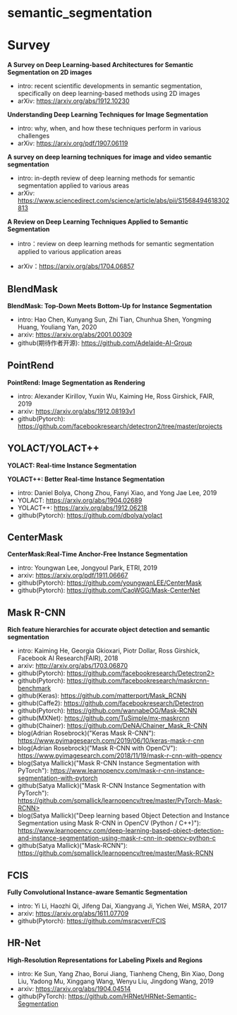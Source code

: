 # semantic_segmentation

# Survey

**A Survey on Deep Learning-based Architectures for Semantic Segmentation on 2D images**

- intro: recent scientific developments in semantic segmentation, specifically on deep learning-based methods using 2D images
- arXiv: <https://arxiv.org/abs/1912.10230>

**Understanding Deep Learning Techniques for Image Segmentation**

- intro: why, when, and how these techniques perform in various challenges
- arXiv: <https://arxiv.org/pdf/1907.06119>

**A survey on deep learning techniques for image and video semantic segmentation**

- intro: in-depth review of deep learning methods for semantic segmentation applied to various areas
- arXiv: <https://www.sciencedirect.com/science/article/abs/pii/S1568494618302813>

**A Review on Deep Learning Techniques Applied to Semantic Segmentation**

- intro：review on deep learning methods for semantic segmentation applied to various application areas

- arXiv：<https://arxiv.org/abs/1704.06857>

## BlendMask

**BlendMask: Top-Down Meets Bottom-Up for Instance Segmentation**

- intro: Hao Chen, Kunyang Sun, Zhi Tian, Chunhua Shen, Yongming Huang, Youliang Yan, 2020
- arxiv: <https://arxiv.org/abs/2001.00309>
- github(期待作者开源): <https://github.com/Adelaide-AI-Group>

## PointRend

**PointRend: Image Segmentation as Rendering**

- intro: Alexander Kirillov, Yuxin Wu, Kaiming He, Ross Girshick, FAIR, 2019
- arxiv: <https://arxiv.org/abs/1912.08193v1>
- github(Pytorch): <https://github.com/facebookresearch/detectron2/tree/master/projects>

## YOLACT/YOLACT++

**YOLACT: Real-time Instance Segmentation**

**YOLACT++: Better Real-time Instance Segmentation**

- intro: Daniel Bolya, Chong Zhou, Fanyi Xiao, and Yong Jae Lee, 2019
- YOLACT: <https://arxiv.org/abs/1904.02689>
- YOLACT++: <https://arxiv.org/abs/1912.06218>
- github(Pytorch): <https://github.com/dbolya/yolact>

## CenterMask

**CenterMask:Real-Time Anchor-Free Instance Segmentation**

- intro: Youngwan Lee, Jongyoul Park, ETRI, 2019
- arxiv: <https://arxiv.org/pdf/1911.06667>
- github(Pytorch): <https://github.com/youngwanLEE/CenterMask>
- github(Pytorch): <https://github.com/CaoWGG/Mask-CenterNet>

## Mask R-CNN

**Rich feature hierarchies for accurate object detection and semantic segmentation**

- intro: Kaiming He, Georgia Gkioxari, Piotr Dollar, Ross Girshick, Facebook AI Research(FAIR), 2018
- arxiv: <http://arxiv.org/abs/1703.06870>
- github(Pytorch): https://github.com/facebookresearch/Detectron2>
- github(Pytorch): <https://github.com/facebookresearch/maskrcnn-benchmark>
- github(Keras): <https://github.com/matterport/Mask_RCNN>
- github(Caffe2): <https://github.com/facebookresearch/Detectron>
- github(Pytorch): <https://github.com/wannabeOG/Mask-RCNN>
- github(MXNet): <https://github.com/TuSimple/mx-maskrcnn>
- github(Chainer): <https://github.com/DeNA/Chainer_Mask_R-CNN>
- blog(Adrian Rosebrock)("Keras Mask R-CNN"): <https://www.pyimagesearch.com/2019/06/10/keras-mask-r-cnn>
- blog(Adrian Rosebrock)("Mask R-CNN with OpenCV"): <https://www.pyimagesearch.com/2018/11/19/mask-r-cnn-with-opencv>
- blog(Satya Mallick)("Mask R-CNN Instance Segmentation with PyTorch"): <https://www.learnopencv.com/mask-r-cnn-instance-segmentation-with-pytorch>
- github(Satya Mallick)("Mask R-CNN Instance Segmentation with PyTorch"): https://github.com/spmallick/learnopencv/tree/master/PyTorch-Mask-RCNN>
- blog(Satya Mallick)("Deep learning based Object Detection and Instance Segmentation using Mask R-CNN in OpenCV (Python / C++)"): <https://www.learnopencv.com/deep-learning-based-object-detection-and-instance-segmentation-using-mask-r-cnn-in-opencv-python-c>
- github(Satya Mallick)("Mask-RCNN"): <https://github.com/spmallick/learnopencv/tree/master/Mask-RCNN>

## FCIS

**Fully Convolutional Instance-aware Semantic Segmentation**

- intro: Yi Li, Haozhi Qi, Jifeng Dai, Xiangyang Ji, Yichen Wei, MSRA, 2017
- arxiv: <https://arxiv.org/abs/1611.07709>
- github(Pytorch): <https://github.com/msracver/FCIS>

## HR-Net

**High-Resolution Representations for Labeling Pixels and Regions**

- intro: Ke Sun, Yang Zhao, Borui Jiang, Tianheng Cheng, Bin Xiao, Dong Liu, Yadong Mu, Xinggang Wang, Wenyu Liu, Jingdong Wang, 2019
- arxiv: <https://arxiv.org/abs/1904.04514>
- github(PyTorch): <https://github.com/HRNet/HRNet-Semantic-Segmentation>
